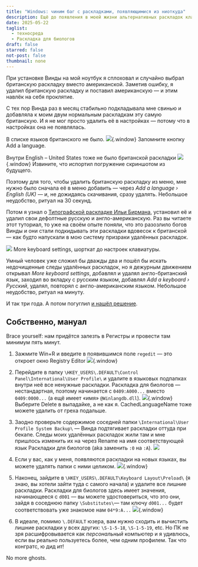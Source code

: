 ```yaml
---
title: "Windows: чиним баг с раскладками, появляющимися из ниоткуда"
description: Ещё до появления в моей жизни альтернативных раскладок клавиатуры, 11-й Виндовс умудрялся иногда включать мне лишние раскладки клавиатуры. Это случалось раз в месяц и решалось меньше чем за минуту, но в какой-то момент надоело. Я потратил 10 минут в Регистрах и теперь живу счастливо.
date: 2025-05-22
taglist:
  - техносреда
  - Раскладка для биологов
draft: false
starred: false
not-post: false
thumbnail: none
---
```

При установке Винды на мой ноутбук я сплоховал и случайно выбрал британскую раскладку вместо американской. Заметив ошибку, я удалил британскую раскладку и поставил американскую — и этим навлёк на себя проклятие.

С тех пор Винда раз в месяц стабильно подкладывала мне свинью и добавляла к моим двум нормальным раскладкам эту самую британскую. И я не мог просто удалить её в настройках — потому что в настройках она не появлялась.

В списке языков британского не было.
![](win-layout-spawn-fix-2.png){.window} Запомните кнопку Add a language.

Внутри English – United States тоже не было британской раскладки
![](win-layout-spawn-fix-3.png){.window} Извините, что испортил погружение скриншотом из будущего.

Поэтому для того, чтобы удалить британскую раскладку из меню, мне нужно было сначала её в меню добавить — через *Add a language › English (UK)* — и, не дожидаясь скачивания, сразу удалять. Небольшое неудобство, ритуал на 30 секунд.

Потом я узнал о [Типографской раскладке Ильи Бирмана](https://ilyabirman.ru/typography-layout/), установил её и удалил свои дефолтные русскую и англо-американскую. Раз вы читаете этот туториал, то уже на своём опыте поняли, что это разозлило богов Винды и они стали подкидывать эти раскладки вдовесок к британской — как будто напускали в мою систему призраки удалённых раскладок.

![](win-layout-spawn-fix-1.png) More keyboard settings, шорткат до настроек клавиатуры.

Умный человек уже сложил бы дважды два и пошёл бы искать недочищенные следы удалённых раскладок, но я дежурным движением открывал *More keyboard settings*, добавлял и удалял англо-британский язык, заходил во вкладку с русским языком, добавлял *Add a keyboard › Русский*, удалял, повторял с англо-американским языком. Небольшое неудобство, ритуал на минуту. 

И так три года. А потом погуглил [и нашёл решение](https://answers.microsoft.com/en-us/windows/forum/all/keyboard-layouts-from-languages-i-deleted-keep/ee3f114e-208e-41e5-bcd0-b033212c8029).

## Собственно, мануал

Brace yourself: нам придётся залезть в Регистры и провести там минимум пять минут.

1. Зажмите Win+R и введите в появившимся поле `regedit` — это откроет окно Registry Editor
![](win-layout-spawn-fix-4.png){.window}

2. Перейдите в папку `\HKEY_USERS\.DEFAULT\Control Panel\International\User Profile\` и удалите в языковых подпапках внутри неё все ненужные раскладки. Раскладка для биологов — нестандартная, поэтому начинается с `0409:А000...` вместо `0409:0000...` (а ещё имеет «имя» `@Winlangdb.dll`).
![](win-layout-spawn-fix-7.png){.window} Выберите Delete в выпадайке, а не как я. CachedLanguageName тоже можете удалить от греха подальше.

3. Заодно проверьте содержимое соседней папки `\International\User Profile System Backup\` — Винда подтягивает раскладки оттуда при бекапе. Следы моих удалённых раскладок жили там и мне пришлось изменить их на через Rename на имя соответствующей язык Раскладки для биологов (aka заменить `:0` на `:A`).
![](win-layout-spawn-fix-8.png)

4. Если у вас, как у меня, появляются раскладки на новых языках, вы можете удалять папки с ними целиком.
![](win-layout-spawn-fix-5.png){.window}

5. Наконец, зайдите в `\HKEY_USERS\.DEFAULT\Keyboard Layout\Preload\` (я знаю, вы хотели зайти туда с самого начала) и удалите все лишние раскладки. Раскладки для биологов здесь имеет значения, начинающееся с `d001` — вы можете удостовериться, что это они, зайдя в соседнюю папку `\Substitutes\`— там ключу `d001...` будет соответствовать уже знакомое нам `04*9:A...`
![](win-layout-spawn-fix-9.png){.window}

6. В идеале, помимо `\.DEFAULT` юзера, вам нужно сходить и вычистить лишние раскладки у всех других: `\S-1-5-18`, `\S-1-5-19`, etc. Но ПК не зря расшифровывается как *персональный* компьютер и я удивлюсь, если вы реально пользуетесь более, чем одним профилем. Так что конгратс, ю дид ит!

No more ghosts.